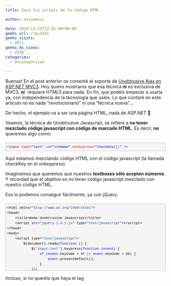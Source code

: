 ```yaml
---
title: Saca tus scripts de tu código HTML

author: eiximenis

date: 2010-11-12T12:42:00+00:00
geeks_url: /?p=1541
geeks_visits:
  - 4871
geeks_ms_views:
  - 2230
categories:
  - Uncategorized

---
```

Buenas! En el post anterior os comenté el soporte de [Unobtrusive Ajax en ASP.NET MVC3][1]. Hoy quiero mostraros que esa técnica **ni** es exclusiva de MVC3, **ni**&nbsp; requiere HTML5 para nada. En fin, que podéis empezar a usarla ya, con independencia de la tecnología que uséis. Lo que contaré en este artículo no es nada &ldquo;revolucionario&rdquo; ni una &ldquo;técnica nueva&rdquo;...

<!--more-->

De hecho, el ejemplo va a ser una página HTML, nada de ASP.NET 🙂

Veamos, la técnica de Unobtrusive Javascript, se refiere a **no tener mezclado código javascript con código de marcado HTML**. Es decir, **no** queremos algo como:

<div id="codeSnippetWrapper" style="text-align: left; line-height: 12pt; background-color: #f4f4f4; margin: 20px 0px 10px; width: 97.5%; font-family: 'Courier New', courier, monospace; direction: ltr; max-height: 200px; font-size: 8pt; overflow: auto; cursor: text; border: silver 1px solid; padding: 4px;">
  <pre id="codeSnippet" style="text-align: left; line-height: 12pt; background-color: #f4f4f4; margin: 0em; width: 100%; font-family: 'Courier New', courier, monospace; direction: ltr; color: black; font-size: 8pt; overflow: visible; border-style: none; padding: 0px;"><span style="color: #0000ff;">&lt;</span><span style="color: #800000;">input</span> <span style="color: #ff0000;">type</span><span style="color: #0000ff;">="text"</span> <span style="color: #ff0000;">id</span><span style="color: #0000ff;">="txtName"</span> <span style="color: #ff0000;">onkeypress</span><span style="color: #0000ff;">="checkKey();"</span> <span style="color: #0000ff;">/&gt;</span></pre>
</div>

Aquí estamos mezclando código HTML con el código javascript (la llamada checkKey en el _onkeypress_).

Imaginemos que queremos que nuestros **textboxes sólo acepten números**. Y recordad que el objetivo es no tener código javascript mezclado con nuestro código HTML.

Eso lo podemos conseguir fácilmente, ya con jQuery:

<div id="codeSnippetWrapper" style="text-align: left; line-height: 12pt; background-color: #f4f4f4; margin: 20px 0px 10px; width: 97.5%; font-family: 'Courier New', courier, monospace; direction: ltr; max-height: 200px; font-size: 8pt; overflow: auto; cursor: text; border: silver 1px solid; padding: 4px;">
  <pre id="codeSnippet" style="text-align: left; line-height: 12pt; background-color: #f4f4f4; margin: 0em; width: 100%; font-family: 'Courier New', courier, monospace; direction: ltr; color: black; font-size: 8pt; overflow: visible; border-style: none; padding: 0px;">&lt;html xmlns=<span style="color: #006080;">"http://www.w3.org/1999/xhtml"</span>&gt;<br />&lt;head&gt;<br />    &lt;title&gt;Demo Unobtrusive Javascript&lt;/title&gt;<br />    &lt;script src=<span style="color: #006080;">"jquery-1.4.1.js"</span> type=<span style="color: #006080;">"text/javascript"</span>&gt;&lt;/script&gt;<br />&lt;/head&gt;<br />&lt;body&gt;<br />    &lt;script type=<span style="color: #006080;">"text/javascript"</span>&gt;<br />        $(document).ready(<span style="color: #0000ff;">function</span> () {<br />            $(<span style="color: #006080;">'input:text'</span>).keypress(<span style="color: #0000ff;">function</span> (<span style="color: #0000ff;">event</span>) {<br />                <span style="color: #0000ff;">if</span> (<span style="color: #0000ff;">event</span>.keyCode &lt; 47 || <span style="color: #0000ff;">event</span>.keyCode &gt; 58) {<br />                    <span style="color: #0000ff;">event</span>.preventDefault();<br />                }<br />            });<br />        });<br />    &lt;/script&gt;<br /><br />    Introduce sólo números: &lt;br /&gt;<br />    &lt;input type=<span style="color: #006080;">"text"</span> /&gt;<br />&lt;/body&gt;<br />&lt;/html&gt;</pre>
</div>

Incluso, si no queréis que haya el tag <script> con todo el código, podemos moverlo a un .js separado y usarlo desde nuestra página HTML que entonces quedaría como:

<div id="codeSnippetWrapper" style="text-align: left; line-height: 12pt; background-color: #f4f4f4; margin: 20px 0px 10px; width: 97.5%; font-family: 'Courier New', courier, monospace; direction: ltr; max-height: 200px; font-size: 8pt; overflow: auto; cursor: text; border: silver 1px solid; padding: 4px;">
  <pre id="codeSnippet" style="text-align: left; line-height: 12pt; background-color: #f4f4f4; margin: 0em; width: 100%; font-family: 'Courier New', courier, monospace; direction: ltr; color: black; font-size: 8pt; overflow: visible; border-style: none; padding: 0px;">&lt;html xmlns=<span style="color: #006080;">"http://www.w3.org/1999/xhtml"</span>&gt;<br />&lt;head&gt;<br />    &lt;title&gt;Demo Unobtrusive Javascript&lt;/title&gt;<br />    &lt;script src=<span style="color: #006080;">"jquery-1.4.1.js"</span> type=<span style="color: #006080;">"text/javascript"</span>&gt;&lt;/script&gt;<br />    &lt;script src=<span style="color: #006080;">"myscript.js"</span> type=<span style="color: #006080;">"text/javascript"</span>&gt;&lt;/script&gt;<br />&lt;/head&gt;<br />&lt;body&gt;<br />    Introduce sólo números: &lt;br /&gt;<br />    &lt;input type=<span style="color: #006080;">"text"</span> /&gt;<br />&lt;/body&gt;<br />&lt;/html&gt;</pre>
</div>

Por lo tanto vemos que con jQuery es muy fácil asignar comportamiento a objetos DOM, sin necesidad de andar con los handlers onXXXX.

Ahora bien, el código jQuery selecciona **todos** los <input type=&rdquo;text&rdquo;>, que passa si sólo quiero seleccionar _algunos?_ Como le indico a mi código jQuery que sólo algunos textboxes son numéricos?

Una solución es _invertarnos_ un atributo que indique que elementos queremos como numéricos. De esta manera p.ej. la página HTML queda como:

<div id="codeSnippetWrapper" style="text-align: left; line-height: 12pt; background-color: #f4f4f4; margin: 20px 0px 10px; width: 97.5%; font-family: 'Courier New', courier, monospace; direction: ltr; max-height: 200px; font-size: 8pt; overflow: auto; cursor: text; border: silver 1px solid; padding: 4px;">
  <pre id="codeSnippet" style="text-align: left; line-height: 12pt; background-color: #f4f4f4; margin: 0em; width: 100%; font-family: 'Courier New', courier, monospace; direction: ltr; color: black; font-size: 8pt; overflow: visible; border-style: none; padding: 0px;">&lt;html xmlns=<span style="color: #006080;">"http://www.w3.org/1999/xhtml"</span>&gt;<br />&lt;head&gt;<br />    &lt;title&gt;Demo Unobtrusive Javascript&lt;/title&gt;<br />    &lt;script src=<span style="color: #006080;">"jquery-1.4.1.js"</span> type=<span style="color: #006080;">"text/javascript"</span>&gt;&lt;/script&gt;<br />    &lt;script src=<span style="color: #006080;">"myscript.js"</span> type=<span style="color: #006080;">"text/javascript"</span>&gt;&lt;/script&gt;<br />&lt;/head&gt;<br />&lt;body&gt;<br />    Introduce sólo números: &lt;br /&gt;<br />    &lt;input type=<span style="color: #006080;">"text"</span> datatype=<span style="color: #006080;">"numeric"</span> /&gt;  &lt;br /&gt;<br />    Aquí puedes introducir lo que quieras: &lt;br /&gt;<br />    &lt;input type=<span style="color: #006080;">"text"</span> /&gt;<br />&lt;/body&gt;<br />&lt;/html&gt;</pre>
</div>

Fijaos en el &ldquo;datatype=&rdquo;numeric&rdquo; que es el atributo que me va a servir para decidir que textboxes son numéricos.

Y el código de myscript.js queda como:

<div id="codeSnippetWrapper" style="text-align: left; line-height: 12pt; background-color: #f4f4f4; margin: 20px 0px 10px; width: 97.5%; font-family: 'Courier New', courier, monospace; direction: ltr; max-height: 200px; font-size: 8pt; overflow: auto; cursor: text; border: silver 1px solid; padding: 4px;">
  <pre id="codeSnippet" style="text-align: left; line-height: 12pt; background-color: #f4f4f4; margin: 0em; width: 100%; font-family: 'Courier New', courier, monospace; direction: ltr; color: black; font-size: 8pt; overflow: visible; border-style: none; padding: 0px;">$(document).ready(<span style="color: #0000ff;">function</span> () {<br />    $(<span style="color: #006080;">'input[datatype=numeric]'</span>).keypress(<span style="color: #0000ff;">function</span> (<span style="color: #0000ff;">event</span>) {<br />        <span style="color: #0000ff;">if</span> (<span style="color: #0000ff;">event</span>.keyCode &lt; 47 || <span style="color: #0000ff;">event</span>.keyCode &gt; 58) {<br />            <span style="color: #0000ff;">event</span>.preventDefault();<br />        }<br />    });<br />});</pre>
</div>

Y listos, simplemente incluyendo &ldquo;myscript.js&rdquo; en cualquier página ya podemos declarar que un textbox es numérico _simplemente_ poniendo el atributo datatype=&rdquo;numeric&rdquo;.

Ahora, si alguien hace otra librería javascript para textboxes numéricos **si también usa este atributo para indicarlos** (ahí está el quid de la cuestión) simplemente cambiando el <script> para que en lugar de ir a myscript.js vaya a la nueva librería, ya tengo todo el cambio hecho... es decir, me he independizado del framework javascript que use.

**Y por ahí por donde entra HTML5?** Pues bien, como eso de crearnos nuestros propios atributos está bien pero genera HTML que podríamos llamar _inválido_ (en el sentido de que estos atributos no forman parte de HTML), para HTML5 han decidido simplemente que todos estos atributos &ldquo;inventados&rdquo; empiecen por _data-_.

Lo &ldquo;único&rdquo; que dice al respecto HTML5 es: &ldquo;_Hey, si tienes que invertarte un atributo para lo que sea, haz que su nombre empiece por data-. Todos los atributos que empiecen por data- son atributos inventados por alquien y deben ser ignorados a todos los efectos (salvo para quien lo haya inventado que hará con él lo que le plazca, claro_). Ok, [también añade una API específica (element.dataset) para leer esos atributos][2] (pero eso de momento no nos importa ya que no está soportada por la mayoría de navegadores).

Por lo tanto, si en lugar de que mi atributo se llame datatype, hago que le llame data-datatype (p.ej. cualquier nombre que empiece por data-) ya lo tengo todo _HTML5 compliant!_

De hecho podéis hacer la prueba en <http://validator.w3.org/check>. Entráis el código HTML de la página y lo validáis contra:

  * HTML5 usando el atributo datatype=&rdquo;numeric&rdquo; y os dará **error** (Attribute not allowed)
  * HTML5 usando el atributo data-datatype=&rdquo;numeric&rdquo; y os validará correctamente.
  * Cualquier otra versión de HTML y os dará error en ambos casos.

Y listos! Por lo tanto fijaos que **desde ya** podeis empezar a aplicar técnicas de &ldquo;Unobtrusive Javascript&rdquo;: no necesitáis HTML5 para nada, ni MVC3 ni nada y la _recompensa_ es un HTML mucho más claro y sencillo de ver!

Mi opinión es que, gracias a que HTML5 ha definido un _espacio de nombres_ (data-) para los _atrbutos inventados_ empezaremos a ver, cada ves más, librerías de javascript que usarán esos atributos, y seguramente algunos de ellos terminarán siendo estándares de facto (si yo hago una librería de javascript para validación. pues intentaré usar los mismos atributos data- que use la librería que sea _líder_ en aquel momento, para compatibilizarme con ella).

Por cierto, si vais a usar muchos atributos data- en vuestras páginas web, echadle un vistazo a este plugin de jQuery: [HTML5 Dataset][3].

Un saludo!

**Nota:** El código de ese artículo lo he probado con IE9 y Firefox 3.6.10.

 [1]: /blogs/etomas/archive/2010/11/09/unobtrusive-ajax-en-mvc3.aspx
 [2]: http://www.w3.org/TR/2009/WD-html5-20090423/dom.html
 [3]: http://plugins.jquery.com/project/html5-dataset